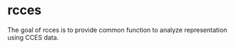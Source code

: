 # rcces

The goal of rcces is to provide common function to analyze representation using CCES data. 


